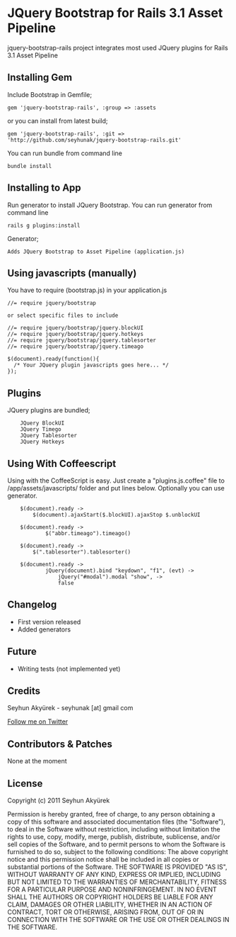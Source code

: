 # JQuery Bootstrap for Rails 3.1 Asset Pipeline
jquery-bootstrap-rails project integrates most used JQuery plugins for Rails 3.1 Asset Pipeline

## Installing Gem

Include Bootstrap in Gemfile;

    gem 'jquery-bootstrap-rails', :group => :assets

or you can install from latest build;

    gem 'jquery-bootstrap-rails', :git => 'http://github.com/seyhunak/jquery-bootstrap-rails.git'

You can run bundle from command line

    bundle install

## Installing to App
Run generator to install JQuery Bootstrap. You can run generator from command line

    rails g plugins:install    
    
Generator;

    Adds JQuery Bootstrap to Asset Pipeline (application.js)


## Using javascripts (manually)

You have to require (bootstrap.js) in your application.js

    //= require jquery/bootstrap

    or select specific files to include

    //= require jquery/bootstrap/jquery.blockUI
    //= require jquery/bootstrap/jquery.hotkeys
    //= require jquery/bootstrap/jquery.tablesorter
    //= require jquery/bootstrap/jquery.timeago     
            
    $(document).ready(function(){
      /* Your JQuery plugin javascripts goes here... */
    });


## Plugins
JQuery plugins are bundled;

		JQuery BlockUI
		JQuery Timego
		JQuery Tablesorter
		JQuery Hotkeys


## Using With Coffeescript
Using with the CoffeeScript is easy.
Just create a "plugins.js.coffee" file to /app/assets/javascripts/ folder and put lines below. Optionally you can use generator.

		$(document).ready ->
		 	$(document).ajaxStart($.blockUI).ajaxStop $.unblockUI
		 	
		$(document).ready ->
				$("abbr.timeago").timeago()
		
		$(document).ready ->
			$(".tablesorter").tablesorter()	  
		 
		$(document).ready ->
				jQuery(document).bind "keydown", "f1", (evt) ->
					jQuery("#modal").modal "show", ->
					false    

## Changelog
<ul>
  <li>First version released</li>
  <li>Added generators</li>
</ul>

## Future
<ul>
  <li>Writing tests (not implemented yet)</li>  
</ul>


## Credits
Seyhun Akyürek - seyhunak [at] gmail com

[Follow me on Twitter](http://twitter.com/seyhunak "Twitter")


## Contributors & Patches
None at the moment


## License
Copyright (c) 2011 Seyhun Akyürek

Permission is hereby granted, free of charge, to any person obtaining a copy of this software and associated documentation files (the "Software"), to deal in the Software without restriction, including without limitation the rights to use, copy, modify, merge, publish, distribute, sublicense, and/or sell copies of the Software, and to permit persons to whom the Software is furnished to do so, subject to the following conditions:
The above copyright notice and this permission notice shall be included in all copies or substantial portions of the Software.
THE SOFTWARE IS PROVIDED "AS IS", WITHOUT WARRANTY OF ANY KIND, EXPRESS OR IMPLIED, INCLUDING BUT NOT LIMITED TO THE WARRANTIES OF MERCHANTABILITY, FITNESS FOR A PARTICULAR PURPOSE AND NONINFRINGEMENT. IN NO EVENT SHALL THE AUTHORS OR COPYRIGHT HOLDERS BE LIABLE FOR ANY CLAIM, DAMAGES OR OTHER LIABILITY, WHETHER IN AN ACTION OF CONTRACT, TORT OR OTHERWISE, ARISING FROM, OUT OF OR IN CONNECTION WITH THE SOFTWARE OR THE USE OR OTHER DEALINGS IN THE SOFTWARE.
